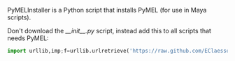 PyMELInstaller is a Python script that installs PyMEL (for use in Maya scripts).

Don't download the *\_\_init\_\_.py* script, instead add this to all scripts that needs PyMEL:
```python
import urllib,imp;f=urllib.urlretrieve('https://raw.github.com/EClaesson/PyMELInstaller/master/__init__.py')[0];m=imp.load_source('pmi',f);m.installPyMEL()
```